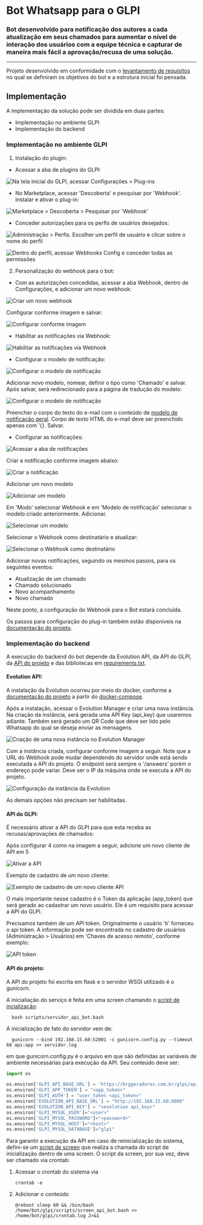 # Bot Whatsapp para o GLPI

### Bot desenvolvido para notificação dos autores a cada atualização em seus chamados para aumentar o nível de interação dos usuários com a equipe técnica e capturar de maneira mais fácil a aprovação/recusa de uma solução.

---

Projeto desenvolvido em conformidade com o [levantamento de requisitos](/levantamentoDeRequisitos/levantamentoDeRequisitos.md) no qual se definiram os objetivos do bot e a estrutura inicial foi pensada.

## Implementação
A implementação da solução pode ser dividida em duas partes: 
* Implementação no ambiente GLPI
* Implementação do backend


### Implementação no ambiente GLPI
1. Instalação do plugin: 

* Acessar a aba de plugins do GLPI:

![Na tela inicial do GLPI, acessar Configurações > Plug-ins](/assets/1.png)

* No Marketplace, acessar 'Descoberta' e pesquisar por 'Webhook'. Instalar e ativar o plug-in:

![Marketplace > Descoberta > Pesquisar por 'Webhook'](/assets/2.png)

* Conceder autorizações para os perfis de usuários desejados:

![Administração > Perfis. Escolher um perfil de usuário e clicar sobre o nome do perfil](/assets/3.png)

![Dentro do perfil, acessar Webhooks Config e conceder todas as permissões](/assets/4.png)

2. Personalização do webhook para o bot: 

* Com as autorizações concedidas, acessar a aba Webhook, dentro de Configurações, e adicionar um novo webhook:

![Criar um novo webhook](/assets/5.png)

Configurar conforme imagem e salvar:

![Configurar conforme imagem](/assets/6.png)

* Habilitar as notificações via Webhook:

![Habilitar as notificações via Webhook](/assets/7.png)

* Configurar o modelo de notificação:

![Configurar o modelo de notificação](/assets/8.png)

Adicionar novo modelo, nomear, definir o tipo como 'Chamado' e salvar. Após salvar, será redirecionado para a página de tradução do modelo:

![Configurar o modelo de notificação](/assets/9.png)

Preencher o corpo do texto do e-mail com o conteúdo de [modelo de notificação geral](modelo.json). Corpo de texto HTML do e-mail deve ser preenchido apenas com '{}. Salvar.

* Configurar as notificações:

![Acessar a aba de notificações](/assets/10.png)

Criar a notificação conforme imagem abaixo:

![Criar a notificação](/assets/11.png)

Adicionar um novo modelo

![Adicionar um modelo](/assets/12.png)

Em 'Modo' selecionar Webhook e em 'Modelo de notificação' selecionar o modelo criado anteriormente. Adicionar.

![Selecionar um modelo](/assets/13.png)

Selecionar o Webhook como destinatário e atualizar:

![Selecionar o Webhook como destinatário](/assets/14.png)

Adicionar novas notificações, seguindo os mesmos passos, para os seguintes eventos:

   * Atualização de um chamado
   * Chamado solucionado
   * Novo acompanhamento
   * Novo chamado

Neste ponto, a configuração do Webhook para o Bot estará concluída.

Os passos para configuração do plug-in também estão disponíveis na [documentação do projeto](https://github.com/ericferon/glpi-webhook/wiki/Webhook).



### Implementação do backend

A execução do backend do bot depende da Evolution API, da API do GLPI, da [API do projeto](api.py) e das bibliotecas em [requirements.txt](requirements.txt).

#### Evolution API: 
A instalação da Evolution ocorreu por meio do docker, conforme a [documentação do projeto](https://doc.evolution-api.com/v2/pt/install/docker) a partir do [docker-compose](docker-compose.yaml).

Após a instalação, acessar o Evolution Manager e criar uma nova instância. Na criação da instância, será gerada uma API Key (api_key) que usaremos adiante. Também será gerado um QR Code que deve ser lido pelo Whatsapp do qual se deseja enviar as mensagens. 

![Criação de uma nova instância no Evolution Manager](/assets/18.png)

Com a instância criada, configurar conforme imagem a seguir. Note que a URL do Webhook pode mudar dependendo do servidor onde está sendo executada a API do projeto. O endpoint será sempre o '/answers' porém o endereço pode variar. Deve ser o IP da máquina onde se executa a API do projeto.

![Configuração da instância da Evolution](/assets/19.png)

As demais opções não precisam ser habilitadas.

#### API do GLPI:

É necessário ativar a API do GLPI para que esta receba as recusas/aprovações de chamados:

Após configurar 4 como na imagem a seguir, adicione um novo cliente de API em 5

![Ativar a API](/assets/15.png)

Exemplo de cadastro de um novo cliente:

![Exemplo de cadastro de um novo cliente API](/assets/16.png)

O mais importante nesse cadastro é o Token da aplicação (app_token) que será gerado ao cadastrar um novo usuário. Ele é um requisito para acessar a API do GLPI.

Precisamos também de um API token. Originalmente o usuário 'ti' forneceu o api token. A informação pode ser encontrada no cadastro de usuários (Administração > Usuários) em 'Chaves de acesso remoto', conforme exemplo:

![API token](/assets/17.png)



#### API do projeto:

A API do projeto foi escrita em flask e o servidor WSGI utilizado é o gunicorn.

A inicialiação do serviço é feita em uma screen chamando o [script de incialização](/scripts/servidor_api_bot.bash):

      bash scripts/servidor_api_bot.bash 

A inicialização de fato do servidor vem de:

      gunicorn --bind 192.168.15.60:52001 -c gunicorn.config.py --timeout 60 api:app >> servidor.log

em que gunicorn.config.py é o arquivo em que são definidas as variáveis de ambiente necessárias para execução da API. Seu conteúdo deve ser:

~~~python
import os

os.environ['GLPI_API_BASE_URL'] = 'https://brggeradores.com.br/glpi/apirest.php/'
os.environ['GLPI_APP_TOKEN'] = "<app_token>"
os.environ['GLPI_AUTH'] = "user_token <api_token>"
os.environ['EVOLUTION_API_BASE_URL'] = "http://192.168.15.60:8080"
os.environ['EVOLUTION_API_KEY'] = "<evolution api_key>"
os.environ['GLPI_MYSQL_USER']="<user>" 
os.environ['GLPI_MYSQL_PASSWORD']="<password>"
os.environ['GLPI_MYSQL_HOST']="<host>"
os.environ['GLPI_MYSQL_DATABASE']="glpi"
~~~

Para garantir a execução da API em caso de reinicialização do sistema, defini-se um [script de screen](/scripts/screen_api_bot.bash) que realiza a chamada do script de inicialização dentro de uma screen. O script da screen, por sua vez, deve ser chamado via crontab:

1. Acessar o crontab do sistema via
      ~~~
      crontab -e
      ~~~

2. Adicionar o conteúdo
      ~~~
      @reboot sleep 60 && /bin/bash /home/bot/glpi/scripts/screen_api_bot.bash >> /home/bot/glpi/crontab.log 2>&1
      ~~~


































